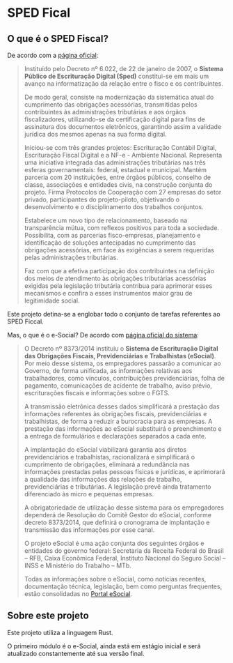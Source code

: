# SPED Fical

## O que é o SPED Fiscal?

De acordo com a [página oficial](http://sped.rfb.gov.br/pagina/show/964): 

>Instituído pelo Decreto nº 6.022, de 22 de janeiro de 2007, o **Sistema Público de Escrituração Digital (Sped)** constitui-se em mais um avanço na informatização da relação entre o fisco e os contribuintes.
>
>De modo geral, consiste na modernização da sistemática atual do cumprimento das obrigações acessórias, transmitidas pelos contribuintes às administrações tributárias e aos órgãos fiscalizadores, utilizando-se da certificação digital para fins de assinatura dos documentos eletrônicos, garantindo assim a validade jurídica dos mesmos apenas na sua forma digital.
>
>Iniciou-se com três grandes projetos: Escrituração Contábil Digital, Escrituração Fiscal Digital e a NF-e - Ambiente Nacional.
>Representa uma iniciativa integrada das administrações tributárias nas três esferas governamentais: federal, estadual e municipal.
>Mantém parceria com 20 instituições, entre órgãos públicos, conselho de classe, associações e entidades civis, na construção conjunta do projeto.
>Firma Protocolos de Cooperação com 27 empresas do setor privado, participantes do projeto-piloto, objetivando o desenvolvimento e o disciplinamento dos trabalhos conjuntos.
>
>Estabelece um novo tipo de relacionamento, baseado na transparência mútua, com reflexos positivos para toda a sociedade.
>Possibilita, com as parcerias fisco-empresas, planejamento e identificação de soluções antecipadas no cumprimento das obrigações acessórias, em face às exigências a serem requeridas pelas administrações tributárias.
>
>Faz com que a efetiva participação dos contribuintes na definição dos meios de atendimento às obrigações tributárias acessórias exigidas pela legislação tributária contribua para aprimorar esses mecanismos e confira a esses instrumentos maior grau de legitimidade social.


Este projeto detina-se a englobar todo o conjunto de tarefas referentes ao SPED Ficcal.

Mas, o que é o e-Social? De acordo com [página oficial do sistema](http://sped.rfb.gov.br/pagina/show/1507):

>O Decreto nº 8373/2014 instituiu o **Sistema de Escrituração Digital das Obrigações Fiscais, Previdenciárias e Trabalhistas (eSocial)**. Por meio desse sistema, os empregadores passarão a comunicar ao Governo, de forma unificada, as informações relativas aos trabalhadores, como vínculos, contribuições previdenciárias, folha de pagamento, comunicações de acidente de trabalho, aviso prévio, escriturações fiscais e informações sobre o FGTS.
>
>A transmissão eletrônica desses dados simplificará a prestação das informações referentes às obrigações fiscais, previdenciárias e trabalhistas, de forma a reduzir a burocracia para as empresas. A prestação das informações ao eSocial substituirá o preenchimento e a entrega de formulários e declarações separados a cada ente.
>
>A implantação do eSocial viabilizará garantia aos diretos previdenciários e trabalhistas, racionalizará e simplificará o cumprimento de obrigações, eliminará a redundância nas informações prestadas pelas pessoas físicas e jurídicas, e aprimorará a qualidade das informações das relações de trabalho, previdenciárias e tributárias. A legislação prevê ainda tratamento diferenciado às micro e pequenas empresas.
>
>A obrigatoriedade de utilização desse sistema para os empregadores dependerá de Resolução do Comitê Gestor do eSocial, conforme decreto 8373/2014, que definirá o cronograma de implantação e transmissão das informações por esse canal.
>
>O projeto eSocial é uma ação conjunta dos seguintes órgãos e entidades do governo federal: Secretaria da Receita Federal do Brasil – RFB, Caixa Econômica Federal, Instituto Nacional do Seguro Social – INSS e Ministério do Trabalho – MTb.
>
>Todas as informações sobre o eSocial, como notícias recentes, documentação técnica, legislação, bem como perguntas frequentes, estão consolidadas no [Portal eSocial](https://www.gov.br/esocial/pt-br).

## Sobre este projeto

Este projeto utiliza a linguagem Rust.

O primeiro módulo é o e-Social, ainda está em estágio inicial e será atualizado constantemente até sua versão final.
